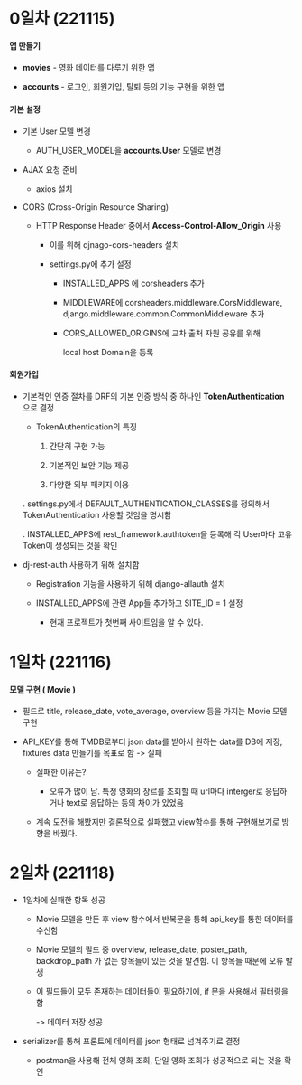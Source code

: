 # 0일차 (221115)

#### 앱 만들기

- **movies** - 영화 데이터를 다루기 위한 앱

- **accounts** - 로그인, 회원가입, 탈퇴 등의 기능 구현을 위한 앱

#### 기본 설정

- 기본 User 모델 변경
  
  - AUTH_USER_MODEL을 **accounts.User** 모델로 변경

- AJAX 요청 준비
  
  - axios 설치

- CORS (Cross-Origin Resource Sharing)
  
  - HTTP Response Header 중에서 **Access-Control-Allow_Origin** 사용
    
    - 이를 위해 djnago-cors-headers 설치
    
    - settings.py에 추가 설정
      
      - INSTALLED_APPS 에 corsheaders 추가
      
      - MIDDLEWARE에 corsheaders.middleware.CorsMiddleware, django.middleware.common.CommonMiddleware 추가
      
      - CORS_ALLOWED_ORIGINS에 교차 출처 자원 공유를 위해
        
        local host Domain을 등록

#### 회원가입

- 기본적인 인증 절차를 DRF의 기본 인증 방식 중 하나인 **TokenAuthentication** 으로 결정
  
  - TokenAuthentication의 특징
    
    1. 간단히 구현 가능
    
    2. 기본적인 보안 기능 제공
    
    3. 다양한 외부 패키지 이용
  
  . settings.py에서 DEFAULT_AUTHENTICATION_CLASSES를 정의해서 TokenAuthentication 사용할 것임을 명시함
  
  . INSTALLED_APPS에 rest_framework.authtoken을 등록해 각 User마다 고유 Token이 생성되는 것을 확인

- dj-rest-auth 사용하기 위해 설치함
  
  - Registration 기능을 사용하기 위해 django-allauth 설치
  
  - INSTALLED_APPS에 관련 App들 추가하고 SITE_ID = 1 설정
    
    - 현재 프로젝트가 첫번째 사이트임을 알 수 있다.

# 1일차 (221116)

#### 모델 구현 ( Movie )

- 필드로 title, release_date, vote_average, overview 등을 가지는 Movie 모델 구현

- API_KEY를 통해 TMDB로부터 json data를 받아서 원하는 data를 DB에 저장, fixtures data 만들기를 목표로 함 -> 실패
  
  - 실패한 이유는?
    
    - 오류가 많이 남. 특정 영화의 장르를 조회할 때 url마다 interger로 응답하거나 text로 응답하는 등의 차이가 있었음
  
  - 계속 도전을 해봤지만 결론적으로 실패했고 view함수를 통해 구현해보기로 방향을 바꿨다.

# 2일차 (221118)

- 1일차에 실패한 항목 성공
  
  - Movie 모델을 만든 후 view 함수에서 반복문을 통해 api_key를 통한 데이터를 수신함
  
  - Movie 모델의 필드 중 overview, release_date, poster_path, backdrop_path 가 없는 항목들이 있는 것을 발견함. 이 항목들 때문에 오류 발생
  
  - 이 필드들이 모두 존재하는 데이터들이 필요하기에, if 문을 사용해서 필터링을 함 
    
    -> 데이터 저장 성공

- serializer를 통해 프론트에 데이터를 json 형태로 넘겨주기로 결정
  
  - postman을 사용해 전체 영화 조회, 단일 영화 조회가 성공적으로 되는 것을 확인
